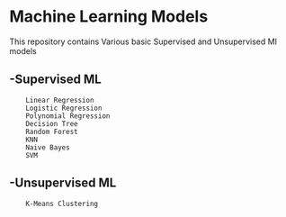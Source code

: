 # Machine Learning Models

This repository contains Various basic Supervised and Unsupervised Ml models

## -**Supervised ML**

        Linear Regression
        Logistic Regression
        Polynomial Regression
        Decision Tree
        Random Forest
        KNN
        Naive Bayes
        SVM

## -**Unsupervised ML**

        K-Means Clustering
